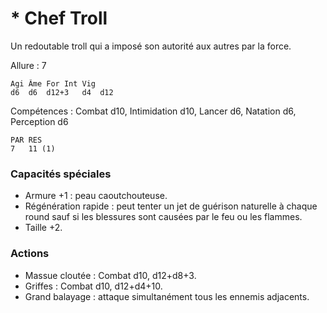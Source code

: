 
# * Chef Troll
Un redoutable troll qui a imposé son autorité aux autres par la force.

Allure : 7

	Agi	Âme	For	Int	Vig
	d6	d6	d12+3	d4	d12

Compétences : Combat d10, Intimidation d10, Lancer d6, Natation d6, Perception d6

	PAR	RES
	7	11 (1)

### Capacités spéciales
- Armure +1 : peau caoutchouteuse.
- Régénération rapide : peut tenter un jet de guérison naturelle à chaque round sauf si les blessures sont causées par le feu ou les flammes.
- Taille +2.

### Actions
- Massue cloutée : Combat d10, d12+d8+3.
- Griffes : Combat d10, d12+d4+10.
- Grand balayage : attaque simultanément tous les ennemis adjacents.
